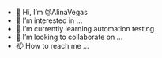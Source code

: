 - 👋 Hi, I’m @AlinaVegas
- 👀 I’m interested in ...
- 🌱 I’m currently learning automation testing
- 💞️ I’m looking to collaborate on ...
- 📫 How to reach me ...

<!---
AlinaVegas/AlinaVegas is a ✨ special ✨ repository because its `README.md` (this file) appears on your GitHub profile.
You can click the Preview link to take a look at your changes.
--->
